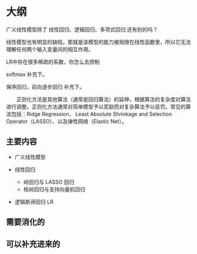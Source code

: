 
# 大纲

广义线性模型除了 线性回归、逻辑回归、多项式回归 还有别的吗？

线性模型也有明显的缺陷，那就是该模型的能力被局限在线性函数里，所以它无法理解任何两个输入变量间的相互作用。


LR中存在很多稀疏的系数，你怎么去控制

softmax 补充下。

保序回归，前向逐步回归 补充下。



　　正则化方法是其他算法（通常是回归算法）的延伸，根据算法的复杂度对算法进行调整。正则化方法通常对简单模型予以奖励而对复杂算法予以惩罚。常见的算法包括：Ridge Regression， Least Absolute Shrinkage and Selection Operator（LASSO），以及弹性网络（Elastic Net）。

## 主要内容

- 广义线性模型
- 线性回归
  - 岭回归与 LASSO 回归
  - 核岭回归与支持向量机回归


- 逻辑斯谛回归 LR



## 需要消化的


## 可以补充进来的
